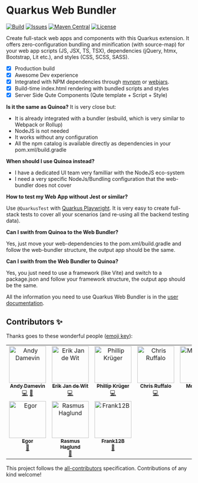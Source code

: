 # Quarkus Web Bundler

[![Build](https://github.com/quarkiverse/quarkus-web-bundler/actions/workflows/build.yml/badge.svg)](https://github.com/quarkiverse/quarkus-web-bundler/actions/workflows/build.yml) 
[![Issues](https://img.shields.io/github/issues/quarkiverse/quarkus-web-bundler)](https://github.com/quarkiverse/quarkus-web-bundler/issues) 
[![Maven Central](https://img.shields.io/maven-central/v/io.quarkiverse.web-bundler/quarkus-web-bundler?logo=apache-maven&style=flat-square)](https://search.maven.org/artifact/io.quarkiverse.web-bundler/quarkus-web-bundler)
[![License](https://img.shields.io/badge/License-Apache%202.0-blue.svg)](https://opensource.org/licenses/Apache-2.0)

Create full-stack web apps and components with this Quarkus extension. It offers zero-configuration bundling and minification (with source-map) for your web app scripts (JS, JSX, TS, TSX), dependencies (jQuery, htmx, Bootstrap, Lit etc.), and styles (CSS, SCSS, SASS).

* [x] Production build
* [x] Awesome Dev experience
* [x] Integrated with NPM dependencies through [mvnpm](https://docs.quarkiverse.io/quarkus-web-bundler/dev/advanced-guides.html#mvnpm) or [webjars](https://docs.quarkiverse.io/quarkus-web-bundler/dev/advanced-guides.html#webjars).
* [x] Build-time index.html rendering with bundled scripts and styles
* [x] Server Side Qute Components (Qute template + Script + Style)

**Is it the same as Quinoa?** It is very close but:

- It is already integrated with a bundler (esbuild, which is very similar to Webpack or Rollup)
- NodeJS is not needed
- It works without any configuration
- All the npm catalog is available directly as dependencies in your pom.xml/build.gradle

**When should I use Quinoa instead?**

- I have a dedicated UI team very familliar with the NodeJS eco-system
- I need a very specific NodeJs/Bundling configuration that the web-bundler does not cover

**How to test my Web App without Jest or similar?**

Use `@QuarkusTest` with [Quarkus Playwright](https://docs.quarkiverse.io/quarkus-playwright/dev/).
It is very easy to create full-stack tests to cover all your scenarios (and re-using all the backend testing data).

**Can I swith from Quinoa to the Web Bundler?**

Yes, just move your web-dependencies to the pom.xml/build.gradle and follow the web-bundler structure, the output app should be the same.

**Can I swith from the Web Bundler to Quinoa?**

Yes, you just need to use a framework (like Vite) and switch to a package.json and follow your framework structure, the output app should be the same.



All the information you need to use Quarkus Web Bundler is in the [user documentation](https://docs.quarkiverse.io/quarkus-web-bundler/dev/).

## Contributors ✨

Thanks goes to these wonderful people ([emoji key](https://allcontributors.org/docs/en/emoji-key)):

<!-- ALL-CONTRIBUTORS-LIST:START - Do not remove or modify this section -->
<!-- prettier-ignore-start -->
<!-- markdownlint-disable -->
<table>
  <tbody>
    <tr>
      <td align="center" valign="top" width="14.28%"><a href="https://github.com/ia3andy"><img src="https://avatars.githubusercontent.com/u/2223984?v=4?s=100" width="100px;" alt="Andy Damevin"/><br /><sub><b>Andy Damevin</b></sub></a><br /><a href="https://github.com/quarkiverse/quarkus-web-bundler/commits?author=ia3andy" title="Code">💻</a> <a href="#maintenance-ia3andy" title="Maintenance">🚧</a></td>
      <td align="center" valign="top" width="14.28%"><a href="http://blog.nerdin.ch"><img src="https://avatars.githubusercontent.com/u/51133?v=4?s=100" width="100px;" alt="Erik Jan de Wit"/><br /><sub><b>Erik Jan de Wit</b></sub></a><br /><a href="https://github.com/quarkiverse/quarkus-web-bundler/commits?author=edewit" title="Code">💻</a></td>
      <td align="center" valign="top" width="14.28%"><a href="http://www.phillip-kruger.com"><img src="https://avatars.githubusercontent.com/u/6836179?v=4?s=100" width="100px;" alt="Phillip Krüger"/><br /><sub><b>Phillip Krüger</b></sub></a><br /><a href="https://github.com/quarkiverse/quarkus-web-bundler/commits?author=phillip-kruger" title="Code">💻</a></td>
      <td align="center" valign="top" width="14.28%"><a href="https://github.com/chrisruffalo"><img src="https://avatars.githubusercontent.com/u/2073493?v=4?s=100" width="100px;" alt="Chris Ruffalo"/><br /><sub><b>Chris Ruffalo</b></sub></a><br /><a href="https://github.com/quarkiverse/quarkus-web-bundler/commits?author=chrisruffalo" title="Code">💻</a></td>
      <td align="center" valign="top" width="14.28%"><a href="https://melloware.com"><img src="https://avatars.githubusercontent.com/u/4399574?v=4?s=100" width="100px;" alt="Melloware"/><br /><sub><b>Melloware</b></sub></a><br /><a href="#infra-melloware" title="Infrastructure (Hosting, Build-Tools, etc)">🚇</a></td>
      <td align="center" valign="top" width="14.28%"><a href="https://selim.co"><img src="https://avatars.githubusercontent.com/u/5699586?v=4?s=100" width="100px;" alt="Selim Dinçer"/><br /><sub><b>Selim Dinçer</b></sub></a><br /><a href="https://github.com/quarkiverse/quarkus-web-bundler/issues?q=author%3Awowselim" title="Bug reports">🐛</a></td>
      <td align="center" valign="top" width="14.28%"><a href="https://github.com/blazmrak"><img src="https://avatars.githubusercontent.com/u/25981532?v=4?s=100" width="100px;" alt="blazmrak"/><br /><sub><b>blazmrak</b></sub></a><br /><a href="#mentoring-blazmrak" title="Mentoring">🧑‍🏫</a></td>
    </tr>
    <tr>
      <td align="center" valign="top" width="14.28%"><a href="https://github.com/nanobreaker"><img src="https://avatars.githubusercontent.com/u/18008535?v=4?s=100" width="100px;" alt="Egor"/><br /><sub><b>Egor</b></sub></a><br /><a href="https://github.com/quarkiverse/quarkus-web-bundler/issues?q=author%3Ananobreaker" title="Bug reports">🐛</a></td>
      <td align="center" valign="top" width="14.28%"><a href="https://www.presight.se"><img src="https://avatars.githubusercontent.com/u/815040?v=4?s=100" width="100px;" alt="Rasmus Haglund"/><br /><sub><b>Rasmus Haglund</b></sub></a><br /><a href="#ideas-rasmushaglund" title="Ideas, Planning, & Feedback">🤔</a></td>
      <td align="center" valign="top" width="14.28%"><a href="https://github.com/Frank12B"><img src="https://avatars.githubusercontent.com/u/16815635?v=4?s=100" width="100px;" alt="Frank12B"/><br /><sub><b>Frank12B</b></sub></a><br /><a href="https://github.com/quarkiverse/quarkus-web-bundler/commits?author=Frank12B" title="Documentation">📖</a></td>
    </tr>
  </tbody>
</table>

<!-- markdownlint-restore -->
<!-- prettier-ignore-end -->

<!-- ALL-CONTRIBUTORS-LIST:END -->

This project follows the [all-contributors](https://github.com/all-contributors/all-contributors) specification. Contributions of any kind welcome!
